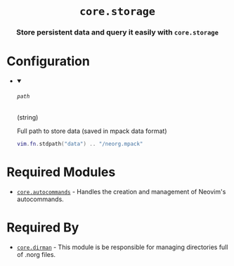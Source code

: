 <div align="center">

# `core.storage`

### Store persistent data and query it easily with `core.storage`





</div>


# Configuration

* <details open>
  
  <summary><h6><code>path</h6></code> (string)</summary>
  
  <div>
  
  Full path to store data (saved in mpack data format)
  
  </div>
  
  ```lua
  vim.fn.stdpath("data") .. "/neorg.mpack"
  ```
  
  </details>


# Required Modules

- [`core.autocommands`](https://github.com/nvim-neorg/neorg/wiki/Autocommands) - Handles the creation and management of Neovim's autocommands.

# Required By

- [`core.dirman`](https://github.com/nvim-neorg/neorg/wiki/Dirman) - This module is be responsible for managing directories full of .norg files.
